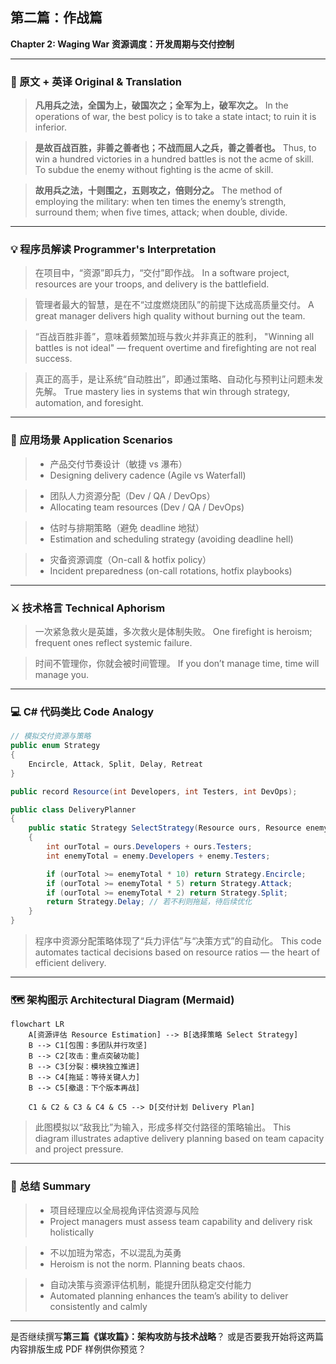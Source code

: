 ## 第二篇：作战篇

**Chapter 2: Waging War**
**资源调度：开发周期与交付控制**

---

### 🏮 原文 + 英译 Original & Translation

> **凡用兵之法，全国为上，破国次之；全军为上，破军次之。**
> In the operations of war, the best policy is to take a state intact; to ruin it is inferior.

> **是故百战百胜，非善之善者也；不战而屈人之兵，善之善者也。**
> Thus, to win a hundred victories in a hundred battles is not the acme of skill. To subdue the enemy without fighting is the acme of skill.

> **故用兵之法，十则围之，五则攻之，倍则分之。**
> The method of employing the military: when ten times the enemy’s strength, surround them; when five times, attack; when double, divide.

---

### 💡 程序员解读 Programmer's Interpretation

> 在项目中，“资源”即兵力，“交付”即作战。
> In a software project, resources are your troops, and delivery is the battlefield.

> 管理者最大的智慧，是在不“过度燃烧团队”的前提下达成高质量交付。
> A great manager delivers high quality without burning out the team.

> “百战百胜非善”，意味着频繁加班与救火并非真正的胜利，
> "Winning all battles is not ideal" — frequent overtime and firefighting are not real success.

> 真正的高手，是让系统“自动胜出”，即通过策略、自动化与预判让问题未发先解。
> True mastery lies in systems that win through strategy, automation, and foresight.

---

### 🧪 应用场景 Application Scenarios

> * 产品交付节奏设计（敏捷 vs 瀑布）
> * Designing delivery cadence (Agile vs Waterfall)

> * 团队人力资源分配（Dev / QA / DevOps）
> * Allocating team resources (Dev / QA / DevOps)

> * 估时与排期策略（避免 deadline 地狱）
> * Estimation and scheduling strategy (avoiding deadline hell)

> * 灾备资源调度（On-call & hotfix policy）
> * Incident preparedness (on-call rotations, hotfix playbooks)

---

### ⚔️ 技术格言 Technical Aphorism

> 一次紧急救火是英雄，多次救火是体制失败。
> One firefight is heroism; frequent ones reflect systemic failure.

> 时间不管理你，你就会被时间管理。
> If you don’t manage time, time will manage you.

---

### 💻 C# 代码类比 Code Analogy

```csharp
// 模拟交付资源与策略
public enum Strategy
{
    Encircle, Attack, Split, Delay, Retreat
}

public record Resource(int Developers, int Testers, int DevOps);

public class DeliveryPlanner
{
    public static Strategy SelectStrategy(Resource ours, Resource enemy)
    {
        int ourTotal = ours.Developers + ours.Testers;
        int enemyTotal = enemy.Developers + enemy.Testers;

        if (ourTotal >= enemyTotal * 10) return Strategy.Encircle;
        if (ourTotal >= enemyTotal * 5) return Strategy.Attack;
        if (ourTotal >= enemyTotal * 2) return Strategy.Split;
        return Strategy.Delay; // 若不利则拖延，待后续优化
    }
}
```

> 程序中资源分配策略体现了“兵力评估”与“决策方式”的自动化。
> This code automates tactical decisions based on resource ratios — the heart of efficient delivery.

---

### 🗺️ 架构图示 Architectural Diagram (Mermaid)

```mermaid
flowchart LR
    A[资源评估 Resource Estimation] --> B[选择策略 Select Strategy]
    B --> C1[包围：多团队并行攻坚]
    B --> C2[攻击：重点突破功能]
    B --> C3[分裂：模块独立推进]
    B --> C4[拖延：等待关键人力]
    B --> C5[撤退：下个版本再战]

    C1 & C2 & C3 & C4 & C5 --> D[交付计划 Delivery Plan]
```

> 此图模拟以“敌我比”为输入，形成多样交付路径的策略输出。
> This diagram illustrates adaptive delivery planning based on team capacity and project pressure.

---

### 📌 总结 Summary

> * 项目经理应以全局视角评估资源与风险
> * Project managers must assess team capability and delivery risk holistically

> * 不以加班为常态，不以混乱为英勇
> * Heroism is not the norm. Planning beats chaos.

> * 自动决策与资源评估机制，能提升团队稳定交付能力
> * Automated planning enhances the team’s ability to deliver consistently and calmly

---

是否继续撰写**第三篇《谋攻篇》：架构攻防与技术战略**？
或是否要我开始将这两篇内容排版生成 PDF 样例供你预览？
